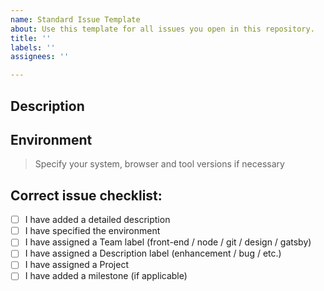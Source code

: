 ```yaml
---
name: Standard Issue Template
about: Use this template for all issues you open in this repository.
title: ''
labels: ''
assignees: ''

---
```


## Description

## Environment
> Specify your system, browser and tool versions if necessary

## Correct issue checklist:
- [ ] I have added a detailed description
- [ ] I have specified the environment
- [ ] I have assigned a Team label (front-end / node / git / design / gatsby)
- [ ] I have assigned a Description label (enhancement / bug / etc.)
- [ ] I have assigned a Project
- [ ] I have added a milestone (if applicable)
